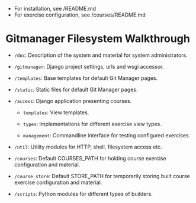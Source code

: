 * For installation, see /README.md
* For exercise configuration, see /courses/README.md

# Gitmanager Filesystem Walkthrough

* `/doc`: Description of the system and material for system administrators.

* `/gitmanager`: Django project settings, urls and wsgi accessor.

* `/templates`: Base templates for default Git Manager pages.

* `/static`: Static files for default Git Manager pages.

* `/access`: Django application presenting courses.

	* `templates`: View templates.

	* `types`: Implementations for different exercise view types.

	* `management`: Commandline interface for testing configured exercises.

* `/util`: Utility modules for HTTP, shell, filesystem access etc.

* `/courses`: Default COURSES_PATH for holding course exercise configuration and material.

* `/course_store`: Default STORE_PATH for temporarily storing built course exercise configuration and material.

* `/scripts`: Python modules for different types of builders.
